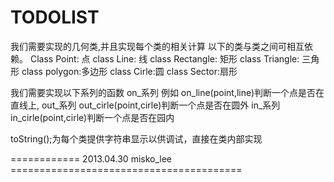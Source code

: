 TODOLIST
==============
我们需要实现的几何类,并且实现每个类的相关计算
以下的类与类之间可相互依赖。
Class Point:  点
class Line: 线
class Rectangle: 矩形
class Triangle: 三角形
class polygon:多边形
class Cirle:圆
class Sector:扇形

我们需要实现以下系列的函数
on_系列 例如 on_line(point,line)判断一个点是否在直线上,
out_系列  out_cirle(point,cirle)判断一个点是否在圆外
in_系列 in_cirle(point,cirle)判断一个点是否在园内

toString();为每个类提供字符串显示以供调试，直接在类内部实现 

============ 2013.04.30 misko_lee ========================================
